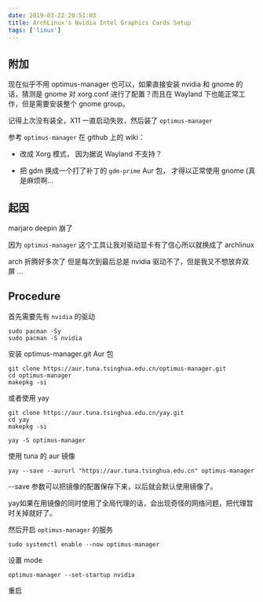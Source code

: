 ```yaml
---
date: 2019-03-22 20:51:03
title: ArchLinux's Nvidia Intel Graphics Cards Setup
tags: ['linux']
---
```


## 附加

现在似乎不用 optimus-manager 也可以，如果直接安装 nvidia 和 gnome 的话，猜测是 gnome 对 xorg.conf 进行了配置？而且在 Wayland 下也能正常工作，但是需要安装整个 gnome group。

记得上次没有装全，X11 一直启动失败，然后装了 `optimus-manager`

 参考 `optimus-manager` 在 github 上的 wiki：

- 改成  Xorg 模式， 因为据说 Wayland 不支持？

- 把 gdm 换成一个打了补丁的 `gdm-prime` Aur 包， 才得以正常使用 gnome (真是麻烦啊…

## 起因

 marjaro deepin 崩了

因为 `optimus-manager` 这个工具让我对驱动显卡有了信心所以就换成了 archlinux

arch 折腾好多次了 但是每次到最后总是 nvidia 驱动不了，但是我又不想放弃双屏 …

## Procedure

首先需要先有 `nvidia` 的驱动

```shell
sudo pacman -Sy
sudo pacman -S nvidia
```

安装 optimus-manager.git Aur 包

```shell
git clone https://aur.tuna.tsinghua.edu.cn/optimus-manager.git
cd optimus-manager
makepkg -si
```

或者使用 yay

```shell
git clone https://aur.tuna.tsinghua.edu.cn/yay.git
cd yay
makepkg -si
```

```shell
yay -S optimus-manager
```

使用 tuna 的 aur 镜像

```shell
yay --save --aururl "https://aur.tuna.tsinghua.edu.cn" optimus-manager
```

--save 参数可以把镜像的配置保存下来，以后就会默认使用镜像了。

yay如果在用镜像的同时使用了全局代理的话，会出现奇怪的网络问题，把代理暂时关掉就好了。

然后开启 `optimus-manager` 的服务

```shell
sudo systemctl enable --now optimus-manager
```

设置 mode

```shell
optimus-manager --set-startup nvidia
```

重启
